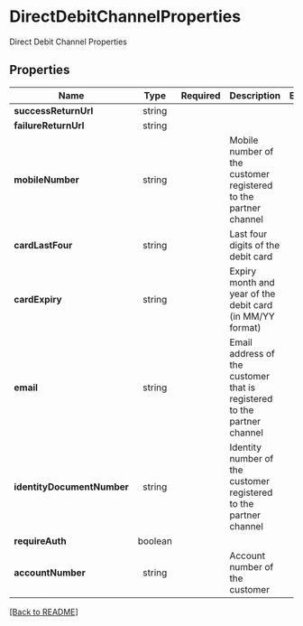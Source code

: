 # DirectDebitChannelProperties

Direct Debit Channel Properties

## Properties

| Name | Type | Required | Description | Examples |
|------------|:-------------:|:-------------:|-------------|:-------------:|
| **successReturnUrl** | string |  |  | | |
**failureReturnUrl** | string |  |  | | |
**mobileNumber** | string |  | Mobile number of the customer registered to the partner channel | | |
**cardLastFour** | string |  | Last four digits of the debit card | | |
**cardExpiry** | string |  | Expiry month and year of the debit card (in MM/YY format) | | |
**email** | string |  | Email address of the customer that is registered to the partner channel | | |
**identityDocumentNumber** | string |  | Identity number of the customer registered to the partner channel | | |
**requireAuth** | boolean |  |  | | |
**accountNumber** | string |  | Account number of the customer | | |



[[Back to README]](../../README.md)